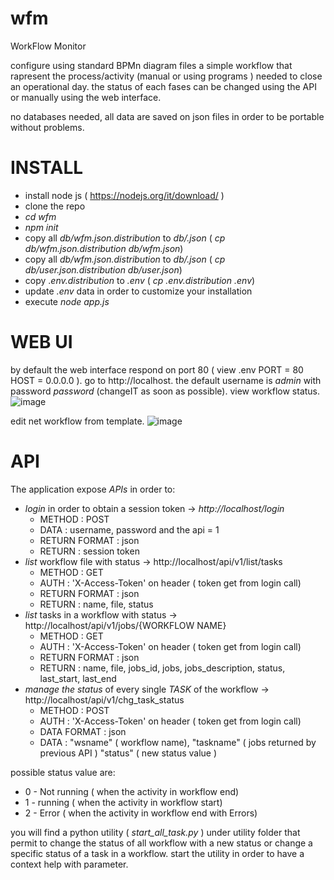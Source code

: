 # wfm
WorkFlow Monitor

configure using standard BPMn diagram files a simple workflow that rapresent the process/activity (manual or using programs ) needed to close an operational day.
the status of each fases can be changed using the API or manually using the web interface.

no databases needed, all data are saved on json files in order to be portable without problems.


 # INSTALL
 + install node js ( https://nodejs.org/it/download/ )
 + clone the repo 
 + _cd wfm_
 + _npm init_
 + copy all _db/wfm.json.distribution_ to _db/.json_ ( _cp db/wfm.json.distribution db/wfm.json_)
 + copy all _db/wfm.json.distribution_ to _db/.json_ ( _cp db/user.json.distribution db/user.json_)
 + copy ._env.distribution_ to _.env_ ( _cp .env.distribution .env_)
 + update _.env_ data in order to customize your installation
 + execute _node app.js_

# WEB UI
by default the web interface respond on port 80 ( view .env PORT = 80 HOST = 0.0.0.0 ).
go to http://localhost.
the default username is _admin_ with password _password_ (changeIT as soon as possible).
view workflow status.
![image](https://user-images.githubusercontent.com/44255116/189321073-8f1eaa5f-2b19-46a7-ad50-ce13b352474a.png)

edit net workflow from template.
![image](https://user-images.githubusercontent.com/44255116/189326578-fd479602-0694-4dd3-a44d-9b842d8dd19a.png)





# API
The application expose _APIs_ in order to: 

+ _login_ in order to obtain a session token -> _http://localhost/login_ 
    - METHOD : POST 
    - DATA : username, password and the api = 1
    - RETURN FORMAT : json
    - RETURN : session token
+ _list_ workflow file with status -> http://localhost/api/v1/list/tasks 
    - METHOD : GET 
    - AUTH : 'X-Access-Token' on header ( token get from login call)
    - RETURN FORMAT : json
    - RETURN : name, file, status
+ _list_  tasks in a workflow with status -> http://localhost/api/v1/jobs/{WORKFLOW NAME}
    - METHOD : GET 
    - AUTH : 'X-Access-Token' on header ( token get from login call)
    - RETURN FORMAT : json
    - RETURN : name, file, jobs_id, jobs, jobs_description, status, last_start, last_end
+ _manage the status_ of every single _TASK_ of the workflow -> http://localhost/api/v1/chg_task_status
    - METHOD : POST
    - AUTH : 'X-Access-Token' on header ( token get from login call)
    - DATA FORMAT : json
    - DATA : "wsname" ( workflow name), "taskname" ( jobs returned by previous API )  "status" ( new status value )


possible status value are:
- 0 - Not running ( when the activity in workflow end)
- 1 - running ( when the activity in workflow start)
- 2 - Error ( when the activity in workflow end with Errors)

you will find a python utility ( _start_all_task.py_ ) under utility folder that permit to change the status of all workflow with a new status or change a specific status of a task in a workflow.
start the utility in order to have a context help with parameter.






